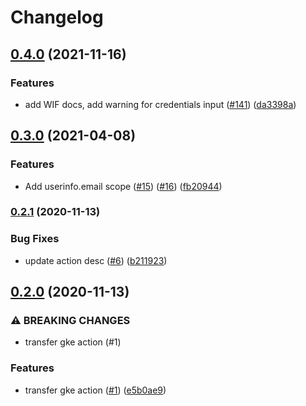 # Changelog

## [0.4.0](https://www.github.com/google-github-actions/get-gke-credentials/compare/v0.3.0...v0.4.0) (2021-11-16)


### Features

* add WIF docs, add warning for credentials input ([#141](https://www.github.com/google-github-actions/get-gke-credentials/issues/141)) ([da3398a](https://www.github.com/google-github-actions/get-gke-credentials/commit/da3398a20a039aa74fe3d39007ad64a3fd720c3e))

## [0.3.0](https://www.github.com/google-github-actions/get-gke-credentials/compare/v0.2.1...v0.3.0) (2021-04-08)


### Features

* Add userinfo.email scope ([#15](https://www.github.com/google-github-actions/get-gke-credentials/issues/15)) ([#16](https://www.github.com/google-github-actions/get-gke-credentials/issues/16)) ([fb20944](https://www.github.com/google-github-actions/get-gke-credentials/commit/fb2094492a5ee4105b6fab09f5c9d5cbbb6dd162))

### [0.2.1](https://www.github.com/google-github-actions/get-gke-credentials/compare/v0.2.0...v0.2.1) (2020-11-13)


### Bug Fixes

* update action desc ([#6](https://www.github.com/google-github-actions/get-gke-credentials/issues/6)) ([b211923](https://www.github.com/google-github-actions/get-gke-credentials/commit/b211923b15d478de2a93032c74f5144de182a20e))

## [0.2.0](https://www.github.com/google-github-actions/get-gke-credentials/compare/v0.1.0...v0.2.0) (2020-11-13)


### ⚠ BREAKING CHANGES

* transfer gke action (#1)

### Features

* transfer gke action ([#1](https://www.github.com/google-github-actions/get-gke-credentials/issues/1)) ([e5b0ae9](https://www.github.com/google-github-actions/get-gke-credentials/commit/e5b0ae92de57ba234a81947d7c83d103631b11cf))
